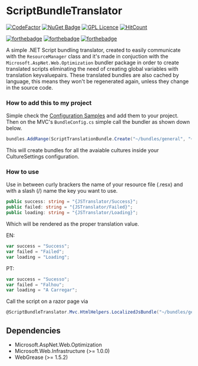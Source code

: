 # ScriptBundleTranslator
[![CodeFactor](https://www.codefactor.io/repository/github/query-js/scriptbundletranslator/badge)](https://www.codefactor.io/repository/github/query-js/scriptbundletranslator)
[![NuGet Badge](https://buildstats.info/nuget/ScriptBundleTranslator?includePreReleases=true)](https://www.nuget.org/packages/ScriptBundleTranslator/)
[![GPL Licence](https://badges.frapsoft.com/os/gpl/gpl.png?v=103)](https://opensource.org/licenses/GPL-3.0/)
[![HitCount](http://hits.dwyl.io/query-js/ScriptBundleTranslator.svg)](http://hits.dwyl.io/query-js/ScriptBundleTranslator)

[![forthebadge](https://forthebadge.com/images/badges/made-with-c-sharp.svg)](https://forthebadge.com)
[![forthebadge](https://forthebadge.com/images/badges/built-with-love.svg)](https://forthebadge.com)
[![forthebadge](https://forthebadge.com/images/badges/60-percent-of-the-time-works-every-time.svg)](https://forthebadge.com)

A simple .NET Script bundling translator, created to easily communicate with the `ResourceManager` class and it's made in conjuction with the `Microsoft.AspNet.Web.Optimization` bundler package in order to create translated scripts eliminating the need of creating global variables with translation keyvaluepairs.
These translated bundles are also cached by language, this means they won't be regenerated again, unless they change in the source code.

### How to add this to my project ###
Simple check the [Configuration Samples](https://github.com/query-js/ScriptBundleTranslator/tree/master/ScriptBundleTranslator/ConfigExamples) and add them to your project. 
Then on the MVC's `BundleConfig.cs`  simple call the bundler as shown down below.

```csharp
bundles.AddRange(ScriptTranslationBundle.Create("~/bundles/general", "~/Scripts/General/General.js"));
```

This will create bundles for all the avaiable cultures inside your CultureSettings configuration.

### How to use ###
Use in between curly brackers the name of your resource file (.resx) and with a slash (/) name the key you want to use.

```typescript
public success: string = "{JSTranslator/Success}";
public failed: string = "{JSTranslator/Failed}";
public loading: string = "{JSTranslator/Loading}";
```
Which will be rendered as the proper translation value.

EN:
```javascript
var success = "Success";
var failed = "Failed";
var loading = "Loading";
```

PT:
```javascript
var success = "Sucesso";
var failed = "Falhou";
var loading = "A Carregar";
```

Call the script on a razor page via

```csharp
@ScriptBundleTranslator.Mvc.HtmlHelpers.LocalizedJsBundle("~/bundles/general")
```

## Dependencies ##
- Microsoft.AspNet.Web.Optimization
- Microsoft.Web.Infrastructure (>= 1.0.0)
- WebGrease (>= 1.5.2)
